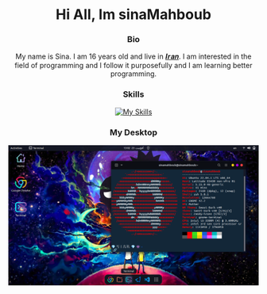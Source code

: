 <div align="center">
  <h1>Hi All, Im sinaMahboub</h1>

### Bio
  My name is Sina. I am 16 years old and live in
  <a href="https://en.wikipedia.org/wiki/Iran">𝑰𝒓𝒂𝒏</a>. 
  I am interested in the field of programming and I follow it purposefully and I am learning better programming.

### Skills
[![My Skills](https://skillicons.dev/icons?i=vscode,html,css,js,php,mysql,linux,git,github)](https://skillicons.dev)

### My Desktop
![](https://github.com/sinamahboub/sinamahboub/blob/main/sinaMahboubDesktop2.png)
  
  </div>
